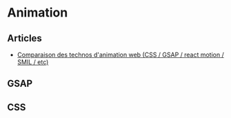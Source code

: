 # Animation



## Articles
- [Comparaison des technos d'animation web (CSS / GSAP / react motion / SMIL / etc)](https://css-tricks.com/comparison-animation-technologies/)


## GSAP


## CSS